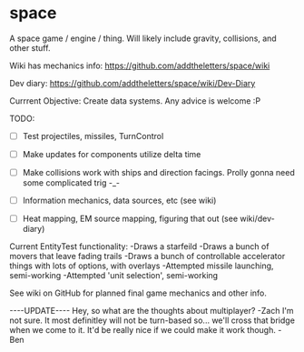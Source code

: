 space
=====

A space game / engine / thing. Will likely include gravity, collisions, and other stuff.

Wiki has mechanics info: https://github.com/addtheletters/space/wiki

Dev diary: https://github.com/addtheletters/space/wiki/Dev-Diary

Currrent Objective: Create data systems. Any advice is welcome :P

TODO:

- [ ] Test projectiles, missiles, TurnControl
- [ ] Make updates for components utilize delta time
- [ ] Make collisions work with ships and direction facings. Prolly gonna need some complicated trig -_-
- [ ] Information mechanics, data sources, etc (see wiki)
- [ ] Heat mapping, EM source mapping, figuring that out (see wiki/dev-diary)


Current EntityTest functionality:
-Draws a starfeild
-Draws a bunch of movers that leave fading trails
-Draws a bunch of controllable accelerator things with lots of options, with overlays
-Attempted missile launching, semi-working
-Attempted 'unit selection', semi-working



See wiki on GitHub for planned final game mechanics and other info.

----UPDATE----
Hey, so what are the thoughts about multiplayer? -Zach
I'm not sure. It most definitley will not be turn-based so... we'll cross that bridge when we come to it. It'd be really nice if we could make it work though. -Ben
